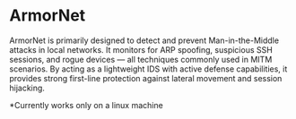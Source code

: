 # ArmorNet
ArmorNet is primarily designed to detect and prevent Man-in-the-Middle attacks in local networks. 
It monitors for ARP spoofing, suspicious SSH sessions, and rogue devices — all techniques commonly used in MITM scenarios.
By acting as a lightweight IDS with active defense capabilities, it provides strong first-line protection against lateral movement and session hijacking.




*Currently works only on a linux machine
